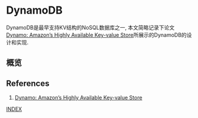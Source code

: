 # DynamoDB

DynamoDB是最早支持KV结构的NoSQL数据库之一, 本文简略记录下论文[Dynamo: Amazon’s Highly Available Key-value Store](https://www.allthingsdistributed.com/files/amazon-dynamo-sosp2007.pdf)所展示的DynamoDB的设计和实现.

## 概览

## References

1. [Dynamo: Amazon’s Highly Available Key-value Store](https://www.allthingsdistributed.com/files/amazon-dynamo-sosp2007.pdf)

[INDEX](https://payne81.github.io/rookie_diary/)

